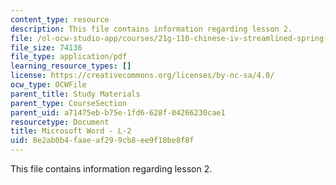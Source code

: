 ```yaml
---
content_type: resource
description: This file contains information regarding lesson 2.
file: /ol-ocw-studio-app/courses/21g-110-chinese-iv-streamlined-spring-2004/8e2ab0b4faaeaf299cb8ee9f18be8f8f_MIT21G_110S04_L2.pdf
file_size: 74136
file_type: application/pdf
learning_resource_types: []
license: https://creativecommons.org/licenses/by-nc-sa/4.0/
ocw_type: OCWFile
parent_title: Study Materials
parent_type: CourseSection
parent_uid: a71475eb-b75e-1fd6-628f-04266230cae1
resourcetype: Document
title: Microsoft Word - L-2
uid: 8e2ab0b4-faae-af29-9cb8-ee9f18be8f8f
---
```

This file contains information regarding lesson 2.